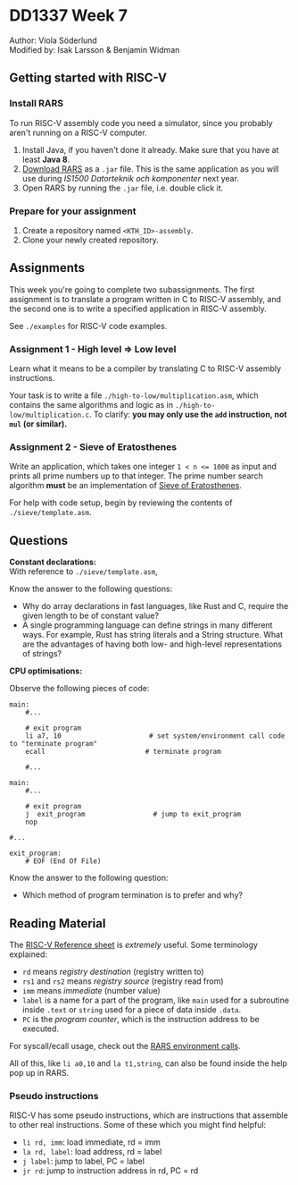 # DD1337 Week 7
Author: Viola Söderlund  
Modified by: Isak Larsson & Benjamin Widman

## Getting started with RISC-V

### Install RARS

To run RISC-V assembly code you need a simulator, since you probably aren't running on a RISC-V computer.

1) Install Java, if you haven't done it already. Make sure that you have at least **Java 8**. 
2) [Download RARS](https://github.com/TheThirdOne/rars) as a `.jar` file. This is the same application as you will use during *IS1500 Datorteknik och komponenter* next year.
3) Open RARS by running the `.jar` file, i.e. double click it.

### Prepare for your assignment

1) Create a repository named `<KTH_ID>-assembly`.
2) Clone your newly created repository.

## Assignments

This week you're going to complete two subassignments. The first assignment is to translate a program written in C to RISC-V assembly, and the second one is to write a specified application in RISC-V assembly.

See `./examples` for RISC-V code examples.

### Assignment 1 - High level => Low level

Learn what it means to be a compiler by translating C to RISC-V assembly instructions. 

Your task is to write a file `./high-to-low/multiplication.asm`, which contains the same algorithms and logic as in `./high-to-low/multiplication.c`. To clarify: **you may only use the `add` instruction, not `mul` (or similar).**

### Assignment 2 - Sieve of Eratosthenes

Write an application, which takes one integer `1 < n <= 1000` as input and prints all prime numbers up to that integer. The prime number search algorithm **must** be an implementation of [Sieve of Eratosthenes](https://en.wikipedia.org/wiki/Sieve_of_Eratosthenes). 

For help with code setup, begin by reviewing the contents of `./sieve/template.asm`.

## Questions

**Constant declarations:**  
With reference to `./sieve/template.asm`,

Know the answer to the following questions:
- Why do array declarations in fast languages, like Rust and C, require the given length to be of constant value?
- A single programming language can define strings in many different ways. For example, Rust has string literals and a String structure. What are the advantages of having both low- and high-level representations of strings? 

**CPU optimisations:**

Observe the following pieces of code:
```riscv
main:
    #...

    # exit program
    li a7, 10                      # set system/environment call code to "terminate program"
    ecall                         # terminate program

    #...
```
```riscv
main:
    #...

    # exit program
    j  exit_program                 # jump to exit_program
    nop

#...

exit_program:
    # EOF (End Of File)
```

Know the answer to the following question:
- Which method of program termination is to prefer and why?

## Reading Material

The [RISC-V Reference sheet](riscv-instruction-sheet.pdf) is *extremely* useful. Some terminology explained:

- `rd` means *registry destination* (registry written to)
- `rs1` and `rs2` means *registry source* (registry read from)
- `imm` means *immediate* (number value)
- `label` is a name for a part of the program, like `main` used for a subroutine inside `.text` or `string` used for a piece of data inside `.data`.
- `PC` is the *program counter*, which is the instruction address to be executed.

For syscall/ecall usage, check out the [RARS environment calls](https://github.com/TheThirdOne/rars/wiki/Environment-Calls).

All of this, like `li a0,10` and `la t1,string`, can also be found inside the help pop up in RARS.

### Pseudo instructions

RISC-V has some pseudo instructions, which are instructions that assemble to other real instructions. Some of these which you might find helpful:

- `li rd, imm`: load immediate, rd = imm
- `la rd, label`: load address, rd = label
- `j label`: jump to label, PC = label
- `jr rd`: jump to instruction address in rd, PC = rd
